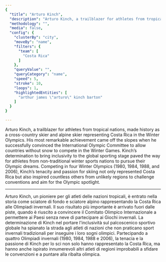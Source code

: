 ```yaml
---
{
  "title": "Arturo Kinch",
  "description": "Arturo Kinch, a trailblazer for athletes from tropical nations, made history as a cross-country skier and alpine skier representing Costa Rica in the Winter Olympics.",
  "methodology": "",
  "media": false,
  "config": {
    "clusterBy": "city",
    "moveBy": "name",
    "filters": {
      "team": [
        "Costa Rica"
      ]
    },
    "queryValue": "",
    "queryCategory": "name",
    "speed": 5,
    "stroke": 10,
    "loops": 1,
    "highlightedEntities": [
      "arthur james \"arturo\" kinch barton"
    ]
  }
}

---
```

Arturo Kinch, a trailblazer for athletes from tropical nations, made history as a cross-country skier and alpine skier representing Costa Rica in the Winter Olympics. His most remarkable achievement came off the slopes when he successfully convinced the International Olympic Committee to allow countries without snow to compete in the Winter Games. Kinch’s determination to bring inclusivity to the global sporting stage paved the way for athletes from non-traditional winter sports nations to pursue their Olympic dreams. Competing in four Winter Olympics (1980, 1984, 1988, and 2006), Kinch’s tenacity and passion for skiing not only represented Costa Rica but also inspired countless others from unlikely regions to challenge conventions and aim for the Olympic spotlight.

---

Arturo Kinch, un pioniere per gli atleti delle nazioni tropicali, è entrato nella storia come sciatore di fondo e sciatore alpino rappresentando la Costa Rica alle Olimpiadi invernali. Il suo risultato più importante è arrivato fuori dalle piste, quando è riuscito a convincere il Comitato Olimpico Internazionale a permettere ai Paesi senza neve di partecipare ai Giochi invernali. La determinazione di Kinch nel portare l'inclusività sul palcoscenico sportivo globale ha spianato la strada agli atleti di nazioni che non praticano sport invernali tradizionali per inseguire i loro sogni olimpici. Partecipando a quattro Olimpiadi invernali (1980, 1984, 1988 e 2006), la tenacia e la passione di Kinch per lo sci non solo hanno rappresentato la Costa Rica, ma hanno anche ispirato innumerevoli altri atleti di regioni improbabili a sfidare le convenzioni e a puntare alla ribalta olimpica.
